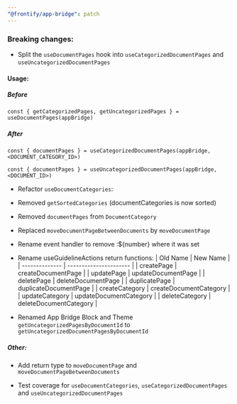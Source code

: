 ```yaml
---
"@frontify/app-bridge": patch
---
```


### Breaking changes:

-   Split the `useDocumentPages` hook into `useCategorizedDocumentPages` and `useUncategorizedDocumentPages`

#### Usage:

##### Before

`const { getCategorizedPages, getUncategorizedPages } = useDocumentPages(appBridge)`

##### After

`const { documentPages } = useCategorizedDocumentPages(appBridge, <DOCUMENT_CATEGORY_ID>)`

`const { documentPages } = useUncategorizedDocumentPages(appBridge, <DOCUMENT_ID>)`

-   Refactor `useDocumentCategories`:
-   Removed `getSortedCategories` (documentCategories is now sorted)
-   Removed `documentPages` from `DocumentCategory`
-   Replaced `moveDocumentPageBetweenDocuments` by `moveDocumentPage`

-   Rename event handler to remove :${number} where it was set

-   Rename useGuidelineActions return functions:
    | Old Name | New Name |
    | -------------- | ---------------------- |
    | createPage | createDocumentPage |
    | updatePage | updateDocumentPage |
    | deletePage | deleteDocumentPage |
    | duplicatePage | duplicateDocumentPage |
    | createCategory | createDocumentCategory |
    | updateCategory | updateDocumentCategory |
    | deleteCategory | deleteDocumentCategory |

-   Renamed App Bridge Block and Theme `getUncategorizedPagesByDocumentId` to `getUncategorizedDocumentPagesByDocumentId`

##### Other:

-   Add return type to `moveDocumentPage` and `moveDocumentPageBetweenDocuments`

-   Test coverage for `useDocumentCategories`, `useCategorizedDocumentPages` and `useUncategorizedDocumentPages`
